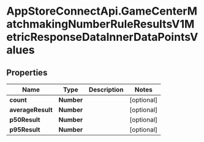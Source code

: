 # AppStoreConnectApi.GameCenterMatchmakingNumberRuleResultsV1MetricResponseDataInnerDataPointsValues

## Properties

Name | Type | Description | Notes
------------ | ------------- | ------------- | -------------
**count** | **Number** |  | [optional] 
**averageResult** | **Number** |  | [optional] 
**p50Result** | **Number** |  | [optional] 
**p95Result** | **Number** |  | [optional] 


